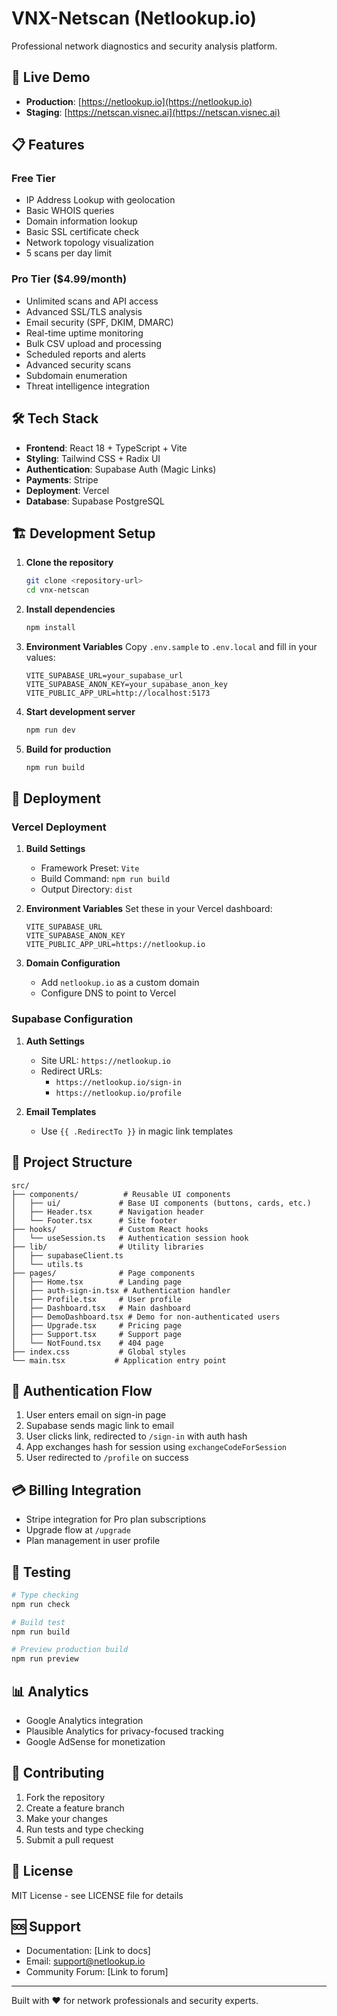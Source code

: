 # VNX-Netscan (Netlookup.io)

Professional network diagnostics and security analysis platform.

## 🚀 Live Demo
- **Production**: [https://netlookup.io](https://netlookup.io)
- **Staging**: [https://netscan.visnec.ai](https://netscan.visnec.ai)

## 📋 Features

### Free Tier
- IP Address Lookup with geolocation
- Basic WHOIS queries
- Domain information lookup
- Basic SSL certificate check
- Network topology visualization
- 5 scans per day limit

### Pro Tier ($4.99/month)
- Unlimited scans and API access
- Advanced SSL/TLS analysis
- Email security (SPF, DKIM, DMARC)
- Real-time uptime monitoring
- Bulk CSV upload and processing
- Scheduled reports and alerts
- Advanced security scans
- Subdomain enumeration
- Threat intelligence integration

## 🛠 Tech Stack

- **Frontend**: React 18 + TypeScript + Vite
- **Styling**: Tailwind CSS + Radix UI
- **Authentication**: Supabase Auth (Magic Links)
- **Payments**: Stripe
- **Deployment**: Vercel
- **Database**: Supabase PostgreSQL

## 🏗 Development Setup

1. **Clone the repository**
   ```bash
   git clone <repository-url>
   cd vnx-netscan
   ```

2. **Install dependencies**
   ```bash
   npm install
   ```

3. **Environment Variables**
   Copy `.env.sample` to `.env.local` and fill in your values:
   ```env
   VITE_SUPABASE_URL=your_supabase_url
   VITE_SUPABASE_ANON_KEY=your_supabase_anon_key
   VITE_PUBLIC_APP_URL=http://localhost:5173
   ```

4. **Start development server**
   ```bash
   npm run dev
   ```

5. **Build for production**
   ```bash
   npm run build
   ```

## 🚀 Deployment

### Vercel Deployment

1. **Build Settings**
   - Framework Preset: `Vite`
   - Build Command: `npm run build`
   - Output Directory: `dist`

2. **Environment Variables**
   Set these in your Vercel dashboard:
   ```
   VITE_SUPABASE_URL
   VITE_SUPABASE_ANON_KEY
   VITE_PUBLIC_APP_URL=https://netlookup.io
   ```

3. **Domain Configuration**
   - Add `netlookup.io` as a custom domain
   - Configure DNS to point to Vercel

### Supabase Configuration

1. **Auth Settings**
   - Site URL: `https://netlookup.io`
   - Redirect URLs:
     - `https://netlookup.io/sign-in`
     - `https://netlookup.io/profile`

2. **Email Templates**
   - Use `{{ .RedirectTo }}` in magic link templates

## 📁 Project Structure

```
src/
├── components/          # Reusable UI components
│   ├── ui/             # Base UI components (buttons, cards, etc.)
│   ├── Header.tsx      # Navigation header
│   └── Footer.tsx      # Site footer
├── hooks/              # Custom React hooks
│   └── useSession.ts   # Authentication session hook
├── lib/                # Utility libraries
│   ├── supabaseClient.ts
│   └── utils.ts
├── pages/              # Page components
│   ├── Home.tsx        # Landing page
│   ├── auth-sign-in.tsx # Authentication handler
│   ├── Profile.tsx     # User profile
│   ├── Dashboard.tsx   # Main dashboard
│   ├── DemoDashboard.tsx # Demo for non-authenticated users
│   ├── Upgrade.tsx     # Pricing page
│   ├── Support.tsx     # Support page
│   └── NotFound.tsx    # 404 page
├── index.css           # Global styles
└── main.tsx           # Application entry point
```

## 🔐 Authentication Flow

1. User enters email on sign-in page
2. Supabase sends magic link to email
3. User clicks link, redirected to `/sign-in` with auth hash
4. App exchanges hash for session using `exchangeCodeForSession`
5. User redirected to `/profile` on success

## 💳 Billing Integration

- Stripe integration for Pro plan subscriptions
- Upgrade flow at `/upgrade`
- Plan management in user profile

## 🧪 Testing

```bash
# Type checking
npm run check

# Build test
npm run build

# Preview production build
npm run preview
```

## 📊 Analytics

- Google Analytics integration
- Plausible Analytics for privacy-focused tracking
- Google AdSense for monetization

## 🤝 Contributing

1. Fork the repository
2. Create a feature branch
3. Make your changes
4. Run tests and type checking
5. Submit a pull request

## 📄 License

MIT License - see LICENSE file for details

## 🆘 Support

- Documentation: [Link to docs]
- Email: support@netlookup.io
- Community Forum: [Link to forum]

---

Built with ❤️ for network professionals and security experts.

